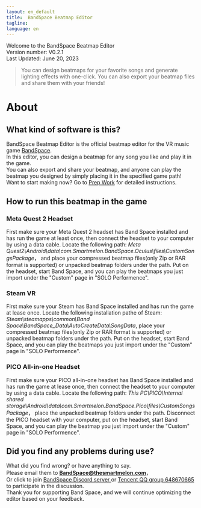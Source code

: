 ```yaml
---
layout: en_default
title:  BandSpace Beatmap Editor
tagline: 
language: en
---
```


Welcome to the BandSpace Beatmap Editor  
Version number: V0.2.1  
Last Updated: June 20, 2023  

> You can design beatmaps for your favorite songs and generate lighting effects with one-click. You can also export your beatmap files and share them with your friends!

# About

## **What kind of software is this?**
BandSpace Beatmap Editor is the official beatmap editor for the VR music game [BandSpace](https://store.steampowered.com/app/2182070).  
In this editor, you can design a beatmap for any song you like and play it in the game.  
You can also export and share your beatmap, and anyone can play the beatmap you designed by simply placing it in the specified game path!  
Want to start making now? Go to [Prep Work](getting-started) for detailed instructions.

## **How to run this beatmap in the game**

### Meta Quest 2 Headset
First make sure your Meta Quest 2 headset has Band Space installed and has run the game at least once, then connect the headset to your computer by using a data cable.
Locate the following path: *Meta Quest2\Android\data\com.Smartmelon.BandSpace.Oculus\files\CustomSongsPackage*， and place your compressed beatmap files(only Zip or RAR format is supported) or unpacked beatmap folders under the path. Put on the headset, start Band Space, and you can play the beatmaps you just import under the "Custom" page in "SOLO Performence".

### Steam VR
First make sure your Steam has Band Space installed and has run the game at lease once.
Locate the following installation pathe of Steam: *Steam\steamapps\common\Band Space\BandSpace_Data\AutoCreateData\SongData*, place your compressed beatmap files(only Zip or RAR format is supported) or unpacked beatmap folders under the path. Put on the headset, start Band Space, and you can play the beatmaps you just import under the "Custom" page in "SOLO Performence".

### PICO All-in-one Headset
First make sure your PICO all-in-one headset has Band Space installed and has run the game at lease once, then connect the headset to your computer by using a data cable.
Locate the following path: *This PC\PICO\Internal shared storage\Android\data\com.Smartmelon.BandSpace.Pico\files\CustomSongsPackage*， place the unpacked beatmap folders under the path. Disconnect the PICO headset with your computer, put on the headset, start Band Space, and you can play the beatmap you just import under the "Custom" page in "SOLO Performence".


## **Did you find any problems during use?**
What did you find wrong? or have anything to say.  
Please email them to **BandSpace@thesmartmelon.com**，  
Or click to join [BandSpace Discord server ](https://discord.com/invite/hZA9xsfYnn)or [Tencent QQ group 648670665](https://jq.qq.com/?_wv=1027&k=VfRPDaKg) to participate in the discussion.    
Thank you for supporting Band Space, and we will continue optimizing the editor based on your feedback.
